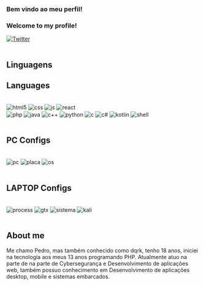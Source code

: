 
### Bem vindo ao meu perfil!   
### Welcome to my profile!

[![Twitter](https://img.shields.io/badge/Twitter-1DA1F2?style=for-the-badge&logo=twitter&logoColor=white)](https://twitter.com/iamdqrk)
<br>
<br>

### 


## Linguagens
## Languages

<div style="display: inline_block"></br>
<img align="center" alt="html5" src="https://img.shields.io/badge/HTML5-E34F26?style=for-the-badge&logo=html5&logoColor=white" />
<img align="center" alt="css" src="https://img.shields.io/badge/CSS3-1572B6?style=for-the-badge&logo=css3&logoColor=white" />
<img align="center" alt="js" src="https://img.shields.io/badge/JavaScript-F7DF1E?style=for-the-badge&logo=javascript&logoColor=black" />
<img align="center" alt="react" src="https://img.shields.io/badge/React_Native-20232A?style=for-the-badge&logo=react&logoColor=61DAFB" />
</div>
<img align="center" alt="php" src="https://img.shields.io/badge/PHP-777BB4?style=for-the-badge&logo=php&logoColor=white" />
<img align="center" alt="java" src="https://img.shields.io/badge/Java-ED8B00?style=for-the-badge&logo=java&logoColor=white" />
<img align="center" alt="c++" src="https://img.shields.io/badge/C%2B%2B-00599C?style=for-the-badge&logo=c%2B%2B&logoColor=white" />
<img align="center" alt="python" src="https://img.shields.io/badge/Python-14354C?style=for-the-badge&logo=python&logoColor=white" />
<img align="center" alt="c" src="https://img.shields.io/badge/C-00599C?style=for-the-badge&logo=c&logoColor=white" />
<img align="center" alt="c#" src="https://img.shields.io/badge/C%23-239120?style=for-the-badge&logo=c-sharp&logoColor=white" />
<img align="center" alt=kotlin src="https://img.shields.io/badge/Kotlin-0095D5?&style=for-the-badge&logo=kotlin&logoColor=white" />
<img align="center" alt="shell" src="https://img.shields.io/badge/Shell_Script-121011?style=for-the-badge&logo=gnu-bash&logoColor=white" />
<br>
<br>

## PC Configs
<div style="display: inline_block"></br>
<img align="center" alt="pc" src="https://img.shields.io/badge/AMD-Ryzen_7_3700X-ED1C24?style=for-the-badge&logo=amd&logoColor=white" />

<img align="center" alt="placa" src="https://img.shields.io/badge/NVIDIA-GTX1660 super-76B900?style=for-the-badge&logo=nvidia&logoColor=white" />

<img align="center" alt="os" src="https://img.shields.io/badge/Windows-0078D6?style=for-the-badge&logo=windows&logoColor=white" /> 
<br>
<br>

## LAPTOP Configs


<div style="display: inline_block"></br>
<img align="center" alt="process" src="https://img.shields.io/badge/Intel-Core_i5_11th-0071C5?style=for-the-badge&logo=intel&logoColor=white" />

<img align="center" alt="gtx" src="https://img.shields.io/badge/NVIDIA-GTX1650-76B900?style=for-the-badge&logo=nvidia&logoColor=white" />

<img align="center" alt="sistema" src="https://img.shields.io/badge/manjaro-35BF5C?style=for-the-badge&logo=manjaro&logoColor=white" />

<img align="center" alt="kali" src="https://img.shields.io/badge/Kali_Linux-557C94?style=for-the-badge&logo=kali-linux&logoColor=white" />
<br>
<br>

## About me
Me chamo Pedro, mas também conhecido como dqrk,  tenho 18 anos, iniciei na tecnologia aos meus 13 anos programando PHP. Atualmente atuo na parte de na parte de Cybersegurança e Desenvolvimento de aplicações web, também possuo conhecimento em Desenvolvimento de aplicações desktop, mobile e sistemas embarcados.

